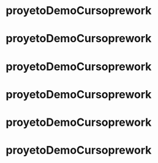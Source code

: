 # proyetoDemoCursoprework
# proyetoDemoCursoprework
# proyetoDemoCursoprework
# proyetoDemoCursoprework
# proyetoDemoCursoprework
# proyetoDemoCursoprework
